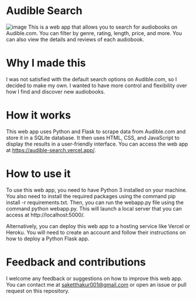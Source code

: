 # Audible Search
![image](https://github.com/saketthakur001/Audible_Search/assets/58982512/028669f4-0eba-44b0-8f03-32894c0e3279)
This is a web app that allows you to search for audiobooks on Audible.com. You can filter by genre, rating, length, price, and more. You can also view the details and reviews of each audiobook.

# Why I made this
I was not satisfied with the default search options on Audible.com, so I decided to make my own. I wanted to have more control and flexibility over how I find and discover new audiobooks.

# How it works
This web app uses Python and Flask to scrape data from Audible.com and store it in a SQLite database. It then uses HTML, CSS, and JavaScript to display the results in a user-friendly interface. You can access the web app at https://audible-search.vercel.app/.

# How to use it
To use this web app, you need to have Python 3 installed on your machine. You also need to install the required packages using the command pip install -r requirements.txt. Then, you can run the webapp.py file using the command python webapp.py. This will launch a local server that you can access at http://localhost:5000/.

Alternatively, you can deploy this web app to a hosting service like Vercel or Heroku. You will need to create an account and follow their instructions on how to deploy a Python Flask app.

# Feedback and contributions
I welcome any feedback or suggestions on how to improve this web app. You can contact me at saketthakur001@gmail.com or open an issue or pull request on this repository.
